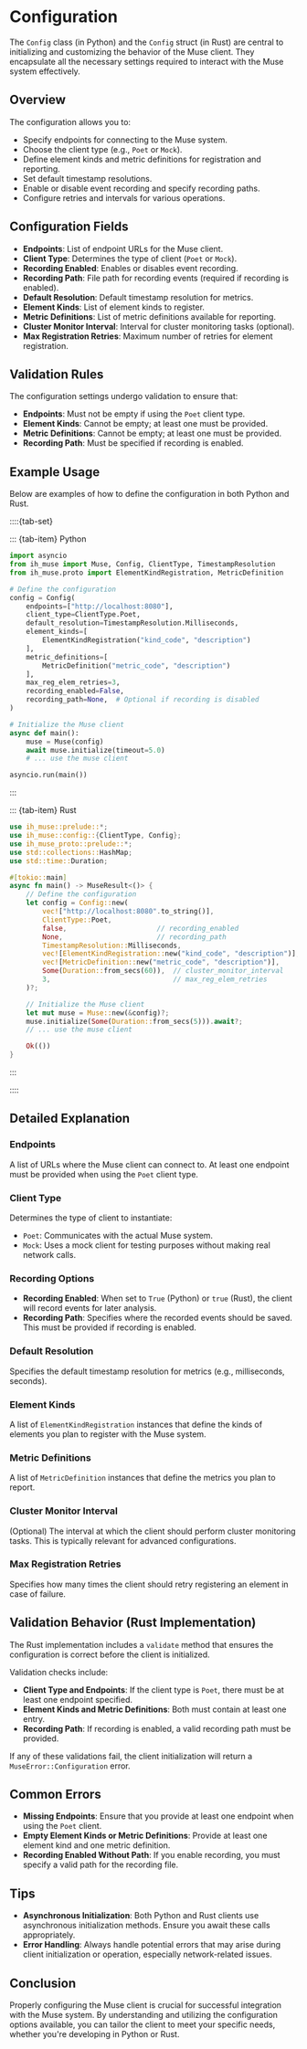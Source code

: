 # Configuration

The `Config` class (in Python) and the `Config` struct (in Rust) are central to initializing and customizing the behavior of the Muse client. They encapsulate all the necessary settings required to interact with the Muse system effectively.

## Overview

The configuration allows you to:

- Specify endpoints for connecting to the Muse system.
- Choose the client type (e.g., `Poet` or `Mock`).
- Define element kinds and metric definitions for registration and reporting.
- Set default timestamp resolutions.
- Enable or disable event recording and specify recording paths.
- Configure retries and intervals for various operations.

## Configuration Fields

- **Endpoints**: List of endpoint URLs for the Muse client.
- **Client Type**: Determines the type of client (`Poet` or `Mock`).
- **Recording Enabled**: Enables or disables event recording.
- **Recording Path**: File path for recording events (required if recording is enabled).
- **Default Resolution**: Default timestamp resolution for metrics.
- **Element Kinds**: List of element kinds to register.
- **Metric Definitions**: List of metric definitions available for reporting.
- **Cluster Monitor Interval**: Interval for cluster monitoring tasks (optional).
- **Max Registration Retries**: Maximum number of retries for element registration.

## Validation Rules

The configuration settings undergo validation to ensure that:

- **Endpoints**: Must not be empty if using the `Poet` client type.
- **Element Kinds**: Cannot be empty; at least one must be provided.
- **Metric Definitions**: Cannot be empty; at least one must be provided.
- **Recording Path**: Must be specified if recording is enabled.

## Example Usage

Below are examples of how to define the configuration in both Python and Rust.

::::{tab-set}

::: {tab-item} Python

```python
import asyncio
from ih_muse import Muse, Config, ClientType, TimestampResolution
from ih_muse.proto import ElementKindRegistration, MetricDefinition

# Define the configuration
config = Config(
    endpoints=["http://localhost:8080"],
    client_type=ClientType.Poet,
    default_resolution=TimestampResolution.Milliseconds,
    element_kinds=[
        ElementKindRegistration("kind_code", "description")
    ],
    metric_definitions=[
        MetricDefinition("metric_code", "description")
    ],
    max_reg_elem_retries=3,
    recording_enabled=False,
    recording_path=None,  # Optional if recording is disabled
)

# Initialize the Muse client
async def main():
    muse = Muse(config)
    await muse.initialize(timeout=5.0)
    # ... use the muse client

asyncio.run(main())
```

:::

::: {tab-item} Rust

```rust
use ih_muse::prelude::*;
use ih_muse::config::{ClientType, Config};
use ih_muse_proto::prelude::*;
use std::collections::HashMap;
use std::time::Duration;

#[tokio::main]
async fn main() -> MuseResult<()> {
    // Define the configuration
    let config = Config::new(
        vec!["http://localhost:8080".to_string()],
        ClientType::Poet,
        false,                      // recording_enabled
        None,                       // recording_path
        TimestampResolution::Milliseconds,
        vec![ElementKindRegistration::new("kind_code", "description")],
        vec![MetricDefinition::new("metric_code", "description")],
        Some(Duration::from_secs(60)),  // cluster_monitor_interval
        3,                              // max_reg_elem_retries
    )?;

    // Initialize the Muse client
    let mut muse = Muse::new(&config)?;
    muse.initialize(Some(Duration::from_secs(5))).await?;
    // ... use the muse client

    Ok(())
}
```

:::

::::

## Detailed Explanation

### Endpoints

A list of URLs where the Muse client can connect to. At least one endpoint must be provided when using the `Poet` client type.

### Client Type

Determines the type of client to instantiate:

- `Poet`: Communicates with the actual Muse system.
- `Mock`: Uses a mock client for testing purposes without making real network calls.

### Recording Options

- **Recording Enabled**: When set to `True` (Python) or `true` (Rust), the client will record events for later analysis.
- **Recording Path**: Specifies where the recorded events should be saved. This must be provided if recording is enabled.

### Default Resolution

Specifies the default timestamp resolution for metrics (e.g., milliseconds, seconds).

### Element Kinds

A list of `ElementKindRegistration` instances that define the kinds of elements you plan to register with the Muse system.

### Metric Definitions

A list of `MetricDefinition` instances that define the metrics you plan to report.

### Cluster Monitor Interval

(Optional) The interval at which the client should perform cluster monitoring tasks. This is typically relevant for advanced configurations.

### Max Registration Retries

Specifies how many times the client should retry registering an element in case of failure.

## Validation Behavior (Rust Implementation)

The Rust implementation includes a `validate` method that ensures the configuration is correct before the client is initialized.

Validation checks include:

- **Client Type and Endpoints**: If the client type is `Poet`, there must be at least one endpoint specified.
- **Element Kinds and Metric Definitions**: Both must contain at least one entry.
- **Recording Path**: If recording is enabled, a valid recording path must be provided.

If any of these validations fail, the client initialization will return a `MuseError::Configuration` error.

## Common Errors

- **Missing Endpoints**: Ensure that you provide at least one endpoint when using the `Poet` client.
- **Empty Element Kinds or Metric Definitions**: Provide at least one element kind and one metric definition.
- **Recording Enabled Without Path**: If you enable recording, you must specify a valid path for the recording file.

## Tips

- **Asynchronous Initialization**: Both Python and Rust clients use asynchronous initialization methods. Ensure you await these calls appropriately.
- **Error Handling**: Always handle potential errors that may arise during client initialization or operation, especially network-related issues.

## Conclusion

Properly configuring the Muse client is crucial for successful integration with the Muse system. By understanding and utilizing the configuration options available, you can tailor the client to meet your specific needs, whether you're developing in Python or Rust.
